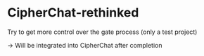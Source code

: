 # CipherChat-rethinked
Try to get more control over the gate process (only a test project)

-> Will be integrated into CipherChat after completion